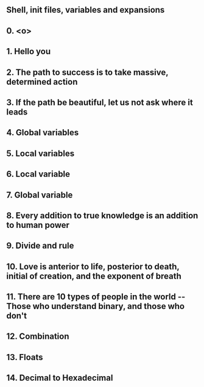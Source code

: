 ## Shell, init files, variables and expansions

## 0. \<o>
## 1. Hello you
## 2. The path to success is to take massive, determined action
## 3. If the path be beautiful, let us not ask where it leads
## 4. Global variables
## 5. Local variables
## 6. Local variable
## 7. Global variable
## 8. Every addition to true knowledge is an addition to human power
## 9. Divide and rule
## 10. Love is anterior to life, posterior to death, initial of creation, and the exponent of breath
## 11. There are 10 types of people in the world -- Those who understand binary, and those who don't
## 12. Combination
## 13. Floats
## 14. Decimal to Hexadecimal
